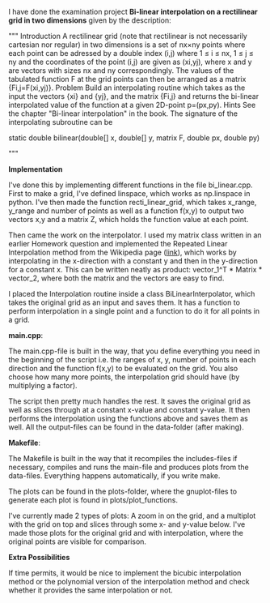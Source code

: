 I have done the examination project <strong>Bi-linear interpolation on a rectilinear grid in two dimensions</strong> given by the description:

"""
Introduction
A rectilinear grid (note that rectilinear is not necessarily cartesian nor regular) in two dimensions is a set of nx×ny points where each point can be adressed by a double index (i,j) where 1 ≤ i ≤ nx, 1 ≤ j ≤ ny and the coordinates of the point (i,j) are given as (xi,yj), where x and y are vectors with sizes nx and ny correspondingly. The values of the tabulated function F at the grid points can then be arranged as a matrix {Fi,j=F(xi,yj)}.
Problem
Build an interpolating routine which takes as the input the vectors {xi} and {yj}, and the matrix {Fi,j} and returns the bi-linear interpolated value of the function at a given 2D-point p=(px,py).
Hints
See the chapter "Bi-linear interpolation" in the book.
The signature of the interpolating subroutine can be

static double bilinear(double[] x, double[] y, matrix F, double px, double py)

"""


<strong>Implementation</strong>

I've done this by implementing different functions in the file bi_linear.cpp. First to make a grid, I've defined linspace, which works as np.linspace in python. I've then made the function recti_linear_grid, which takes x_range, y_range and number of points as well as a function f(x,y) to output two vectors x,y and a matrix Z, which holds the function value at each point.

Then came the work on the interpolator. I used my matrix class written in an earlier Homework question and implemented the Repeated Linear Interpolation method from the Wikipedia page (<a href="https://en.wikipedia.org/wiki/Bilinear_interpolation#Repeated_linear_interpolation">link</a>), which works by interpolating in the x-direction with a constant y and then in the y-direction for a constant x. This can be written neatly as product: vector_1^T * Matrix * vector_2, where both the matrix and the vectors are easy to find.

I placed the Interpolation routine inside a class BiLinearInterpolator, which takes the original grid as an input and saves them. It has a function to perform interpolation in a single point and a function to do it for all points in a grid.

<strong>main.cpp</strong>:

The main.cpp-file is built in the way, that you define everything you need in the beginning of the script i.e. the ranges of x, y, number of points in each direction and the function f(x,y) to be evaluated on the grid. You also choose how many more points, the interpolation grid should have (by multiplying a factor).

The script then pretty much handles the rest. It saves the original grid as well as slices through at a constant x-value and constant y-value. It then performs the interpolation using the functions above and saves them as well. All the output-files can be found in the data-folder (after making).

<strong>Makefile</strong>:

The Makefile is built in the way that it recompiles the includes-files if necessary, compiles and runs the main-file and produces plots from the data-files. Everything happens automatically, if you write make. 

The plots can be found in the plots-folder, where the gnuplot-files to generate each plot is found in plots/plot_functions. 

I've currently made 2 types of plots: A zoom in on the grid, and a multiplot with the grid on top and slices through some x- and y-value below. I've made those plots for the original grid and with interpolation, where the original points are visible for comparison.

<strong>Extra Possibilities</strong>

If time permits, it would be nice to implement the bicubic interpolation method or the polynomial version of the interpolation method and check whether it provides the same interpolation or not.
